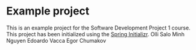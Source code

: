 # Example project

This is an example project for the Software Development Project 1 course. This project has been initialized using the [Spring Initializr](https://start.spring.io/).
Olli Salo
Minh Nguyen
Edoardo Vacca
Egor Chumakov
